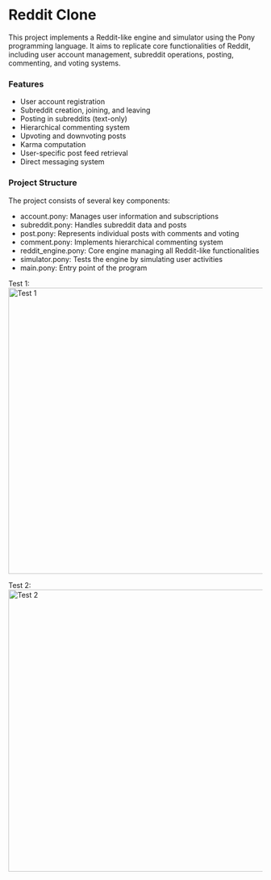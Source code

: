 # Reddit Clone

This project implements a Reddit-like engine and simulator using the Pony programming language. It aims to replicate core functionalities of Reddit, including user account management, subreddit operations, posting, commenting, and voting systems.

### Features
- User account registration
- Subreddit creation, joining, and leaving
- Posting in subreddits (text-only)
- Hierarchical commenting system
- Upvoting and downvoting posts
- Karma computation
- User-specific post feed retrieval
- Direct messaging system

### Project Structure
The project consists of several key components:
- account.pony: Manages user information and subscriptions
- subreddit.pony: Handles subreddit data and posts
- post.pony: Represents individual posts with comments and voting
- comment.pony: Implements hierarchical commenting system
- reddit_engine.pony: Core engine managing all Reddit-like functionalities
- simulator.pony: Tests the engine by simulating user activities
- main.pony: Entry point of the program

Test 1:
<img width="566" alt="Test 1" src="https://github.com/user-attachments/assets/6b6f5dad-863a-4bf1-9afb-5240cb33606d">

Test 2:
<img width="558" alt="Test 2" src="https://github.com/user-attachments/assets/b18cfd1b-122c-4747-b002-e71315be32f7">

